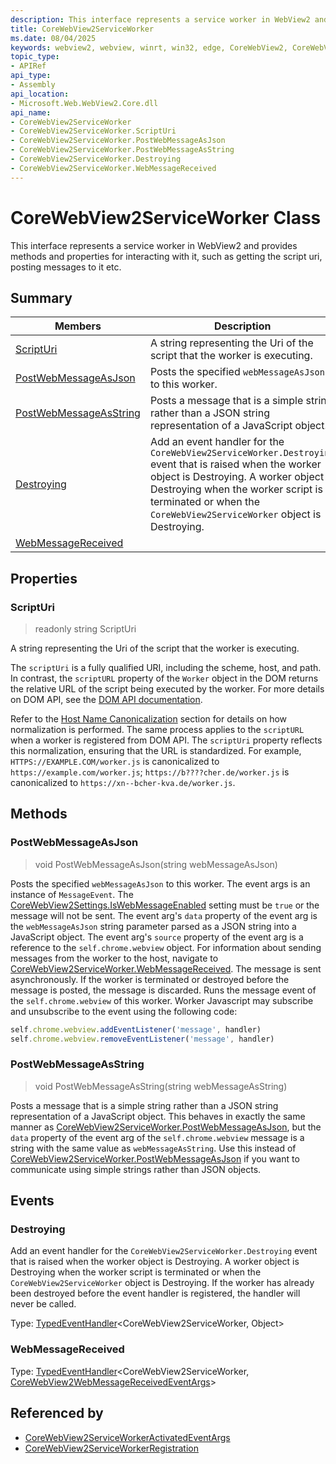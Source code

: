 ```yaml
---
description: This interface represents a service worker in WebView2 and provides methods and properties for interacting with it, such as getting the script uri, posting messages to it etc.
title: CoreWebView2ServiceWorker
ms.date: 08/04/2025
keywords: webview2, webview, winrt, win32, edge, CoreWebView2, CoreWebView2Controller, browser control, edge html, CoreWebView2ServiceWorker
topic_type:
- APIRef
api_type:
- Assembly
api_location:
- Microsoft.Web.WebView2.Core.dll
api_name:
- CoreWebView2ServiceWorker
- CoreWebView2ServiceWorker.ScriptUri
- CoreWebView2ServiceWorker.PostWebMessageAsJson
- CoreWebView2ServiceWorker.PostWebMessageAsString
- CoreWebView2ServiceWorker.Destroying
- CoreWebView2ServiceWorker.WebMessageReceived
---
```


# CoreWebView2ServiceWorker Class



This interface represents a service worker in WebView2 and provides methods and properties for interacting with it, such as getting the script uri, posting messages to it etc.


## Summary

Members|Description
--|--
[ScriptUri](#scripturi) | A string representing the Uri of the script that the worker is executing.
[PostWebMessageAsJson](#postwebmessageasjson) | Posts the specified `webMessageAsJson` to this worker.
[PostWebMessageAsString](#postwebmessageasstring) | Posts a message that is a simple string rather than a JSON string representation of a JavaScript object.
[Destroying](#destroying) | Add an event handler for the `CoreWebView2ServiceWorker.Destroying` event that is raised when the worker object is Destroying. A worker object is Destroying when the worker script is terminated or when the `CoreWebView2ServiceWorker` object is Destroying.
[WebMessageReceived](#webmessagereceived) | 

## Properties

### ScriptUri

> readonly  string ScriptUri

A string representing the Uri of the script that the worker is executing.

The `scriptUri` is a fully qualified URI, including the scheme, host, and path. In contrast, the `scriptURL` property of the `Worker` object in the DOM returns the relative URL of the script being executed by the worker. For more details on DOM API, see the [DOM API documentation](https://developer.mozilla.org/docs/Web/API/Worker/scriptURL).

Refer to the [Host Name Canonicalization](#host-name-canonicalization) section for details on how normalization is performed. The same process applies to the `scriptURL` when a worker is registered from DOM API. The `scriptUri` property reflects this normalization, ensuring that the URL is standardized. For example, `HTTPS://EXAMPLE.COM/worker.js` is canonicalized to `https://example.com/worker.js`; `https://b????cher.de/worker.js` is canonicalized to `https://xn--bcher-kva.de/worker.js`.




## Methods

### PostWebMessageAsJson

> void PostWebMessageAsJson(string webMessageAsJson)

Posts the specified `webMessageAsJson` to this worker.
The event args is an instance of `MessageEvent`. The [CoreWebView2Settings.IsWebMessageEnabled](corewebview2settings.md#iswebmessageenabled) setting must be `true` or the message will not be sent. The event arg's `data` property of the event arg is the `webMessageAsJson` string parameter parsed as a JSON string into a JavaScript object. The event arg's `source` property of the event arg is a reference to the `self.chrome.webview` object. For information about sending messages from the worker to the host, navigate to [CoreWebView2ServiceWorker.WebMessageReceived](corewebview2serviceworker.md#webmessagereceived). The message is sent asynchronously. If the worker is terminated or destroyed before the message is posted, the message is discarded.
Runs the message event of the `self.chrome.webview` of this worker. Worker Javascript may subscribe and unsubscribe to the event using the following code:
```javascript
self.chrome.webview.addEventListener('message', handler)
self.chrome.webview.removeEventListener('message', handler)
```




### PostWebMessageAsString

> void PostWebMessageAsString(string webMessageAsString)

Posts a message that is a simple string rather than a JSON string representation of a JavaScript object.
This behaves in exactly the same manner as [CoreWebView2ServiceWorker.PostWebMessageAsJson](corewebview2serviceworker.md#postwebmessageasjson), but the `data` property of the event arg of the `self.chrome.webview` message is a string with the same value as `webMessageAsString`. Use this instead of [CoreWebView2ServiceWorker.PostWebMessageAsJson](corewebview2serviceworker.md#postwebmessageasjson) if you want to communicate using simple strings rather than JSON objects.





## Events

### Destroying

Add an event handler for the `CoreWebView2ServiceWorker.Destroying` event that is raised when the worker object is Destroying. A worker object is Destroying when the worker script is terminated or when the `CoreWebView2ServiceWorker` object is Destroying.
If the worker has already been destroyed before the event handler is registered, the handler will never be called.


Type: [TypedEventHandler](/uwp/api/Windows.Foundation.TypedEventHandler-2)&lt;CoreWebView2ServiceWorker, Object&gt;

### WebMessageReceived

Type: [TypedEventHandler](/uwp/api/Windows.Foundation.TypedEventHandler-2)&lt;CoreWebView2ServiceWorker, [CoreWebView2WebMessageReceivedEventArgs](corewebview2webmessagereceivedeventargs.md)&gt;



## Referenced by

- [CoreWebView2ServiceWorkerActivatedEventArgs](corewebview2serviceworkeractivatedeventargs.md)
- [CoreWebView2ServiceWorkerRegistration](corewebview2serviceworkerregistration.md)
